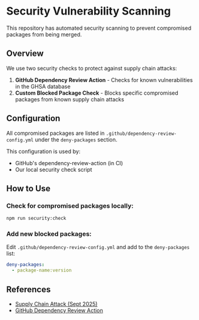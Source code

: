# Security Vulnerability Scanning

This repository has automated security scanning to prevent compromised packages from being merged.

## Overview

We use two security checks to protect against supply chain attacks:

1. **GitHub Dependency Review Action** - Checks for known vulnerabilities in the GHSA database
2. **Custom Blocked Package Check** - Blocks specific compromised packages from known supply chain attacks

## Configuration

All compromised packages are listed in `.github/dependency-review-config.yml` under the `deny-packages` section.

This configuration is used by:
- GitHub's dependency-review-action (in CI)
- Our local security check script

## How to Use

### Check for compromised packages locally:
```bash
npm run security:check
```

### Add new blocked packages:
Edit `.github/dependency-review-config.yml` and add to the `deny-packages` list:
```yaml
deny-packages:
  - package-name:version
```

## References

- [Supply Chain Attack (Sept 2025)](https://socket.dev/blog/npm-author-qix-compromised-in-major-supply-chain-attack)
- [GitHub Dependency Review Action](https://github.com/actions/dependency-review-action)

